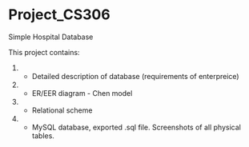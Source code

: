 # Project_CS306
Simple Hospital Database

This project contains:
 1. - Detailed description of database (requirements of enterpreice)
 2. - ER/EER diagram - Chen model
 3. - Relational scheme
 4. - MySQL database, exported .sql file. Screenshots of all physical tables.
